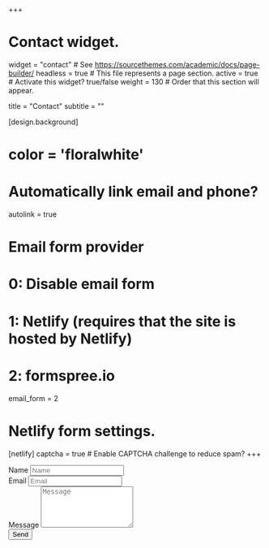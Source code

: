 +++
# Contact widget.
widget = "contact"  # See https://sourcethemes.com/academic/docs/page-builder/
headless = true  # This file represents a page section.
active = true  # Activate this widget? true/false
weight = 130  # Order that this section will appear.

title = "Contact"
subtitle = ""

[design.background]
# color = 'floralwhite'

# Automatically link email and phone?
autolink = true

# Email form provider
#   0: Disable email form
#   1: Netlify (requires that the site is hosted by Netlify)
#   2: formspree.io
email_form = 2

# Netlify form settings.
[netlify]
  captcha = true  # Enable CAPTCHA challenge to reduce spam?
+++


<div class="mb-3"><form name="contact" method="post" action="https://formspree.io/bengukalo@gmail.com"><div class="form-group form-inline"><label class="sr-only" for="inputName">Name</label>
<input type="text" name="name" class="form-control w-100" id="inputName" placeholder="Name" required=""></div><div class="form-group form-inline"><label class="sr-only" for="inputEmail">Email</label>
<input type="email" name="email" class="form-control w-100" id="inputEmail" placeholder="Email" required=""></div><div class="form-group"><label class="sr-only" for="inputMessage">Message</label>
<textarea name="message" class="form-control" id="inputMessage" rows="5" placeholder="Message" required=""></textarea></div><button type="submit" class="btn btn-outline-primary px-3 py-2">Send</button></form></div>